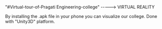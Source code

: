 "#Virtual-tour-of-Pragati Engineering-college" -----> VIRTUAL REALITY
 
 By installing the .apk file in your phone you can visualize our college. 
 Done with "Unity3D" platform. 
